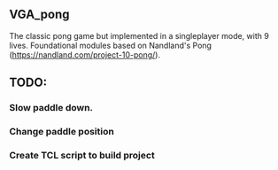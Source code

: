 ## VGA_pong 
The classic pong game but implemented in a singleplayer mode, with 9 lives.
Foundational modules based on Nandland's Pong (https://nandland.com/project-10-pong/).


## TODO:
### Slow paddle down.
### Change paddle position
### Create TCL script to build project
